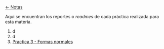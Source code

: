 [<- Notas](Logica%20Computacional.md)

Aqui se encuentran los reportes o *readmes* de cada práctica realizada para esta materia.

1. d
2. d
3. [Practica 3 - Formas normales](Practica%203.md)

